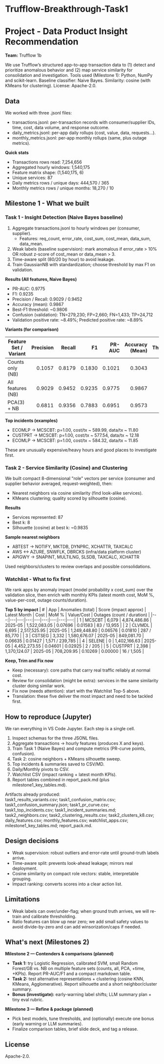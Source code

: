 # Trufflow-Breakthrough-Task1

# Project - Data Product Insight Recommendation
**Team:** Trufflow 1b

We use Trufflow’s structured app-to-app transaction data to (1) detect and prioritize anomalous behavior and (2) map service similarity for consolidation and investigation. Tools used (Milestone 1): Python, NumPy and scikit-learn. Baseline classifier: Naive Bayes. Similarity: cosine (with KMeans for clustering). License: Apache-2.0.


## Data

We worked with three .jsonl files:

- transactions.jsonl: per-transaction records with consumer/supplier IDs, time, cost, data volume, and response outcome.
- daily_metrics.jsonl: per-app daily rollups (cost, value, data, requests...).
- monthly_metrics.jsonl: per-app monthly rollups (same, plus outage metrics).

**Quick stats**
- Transactions rows read: 7,254,656
- Aggregated hourly windows: 1,540,175
- Feature matrix shape: (1,540,175, 6)
- Unique services: 87
- Daily metrics rows / unique days: 444,570 / 365
- Monthly metrics rows / unique months: 18,270 / 10


## Milestone 1 - What we built

### Task 1 - Insight Detection (Naive Bayes baseline)
1) Aggregate transactions.jsonl to hourly windows per (consumer, supplier).
   - Features: req_count, error_rate, cost_sum, cost_mean, data_sum, data_mean.
2) Weak labels (baseline supervision): mark anomalous if error_rate > 10% OR robust z-score of cost_mean or data_mean > 3.
3) Time-aware split (80/20 by hour) to avoid leakage.
4) Train GaussianNB with standardization; choose threshold by max F1 on validation.

**Results (All features, Naive Bayes)**
- PR-AUC: 0.9775
- F1: 0.9235
- Precision / Recall: 0.9029 / 0.9452
- Accuracy (mean): 0.9867
- Best-F1 threshold: ~0.9806
- Confusion (validation): TN=279,230; FP=2,660; FN=1,433; TP=24,712
- Validation positive rate: ~8.49%; Predicted positive rate: ~8.89%

**Variants (for comparison)**

| Feature Set / Variant | Precision | Recall | F1    | PR-AUC | Accuracy (Mean) | Threshold | Valid Size |
|---|---:|---:|---:|---:|---:|---:|---:|
| Counts only (NB) | 0.1057 | 0.8179 | 0.1830 | 0.1021 | 0.3043 | 0.3514 | 308,035 |
| All features (NB) | 0.9029 | 0.9452 | 0.9235 | 0.9775 | 0.9867 | 0.9806 | 308,035 |
| PCA(3) + NB | 0.6811 | 0.9356 | 0.7883 | 0.6951 | 0.9573 | 0.1549 | 308,035 |

**Top incidents (examples)**
- ECOMLP -> MCSCBT: p=1.00, cost/tx ~ 589.99, data/tx ~ 11.80
- CUSTPRT -> MCSCBT: p=1.00, cost/tx ~ 577.54, data/tx ~ 12.18
- ECOMLP -> MCSCBT: p=1.00, cost/tx ~ 584.32, data/tx ~ 11.85

These are unusually expensive/heavy hours and good places to investigate first.


### Task 2 - Service Similarity (Cosine) and Clustering
We built compact 8-dimensional "role" vectors per service (consumer and supplier behavior averaged, request-weighted), then:
- Nearest neighbors via cosine similarity (find look-alike services).
- KMeans clustering; quality scored by silhouette (cosine).

**Results**
- Services represented: 87
- Best k: 8
- Silhouette (cosine) at best k: ~0.9835

**Sample nearest neighbors**
- ABTEST -> NOTIFY, MKTDB, DYNPRC, XCHATTR, TAXCALC
- AWS <-> AZURE, SNWFLK, DBRCKS (infra/data platform cluster)
- APIGWY -> SNAPINT, MULTILNG, SLSDB, TAXCALC, XCHATTR

Used neighbors/clusters to review overlaps and possible consolidations.


### Watchlist - What to fix first
We rank apps by anomaly impact (model probability x cost_sum) over the validation slice, then enrich with monthly KPIs (latest month cost, MoM %, value-per-cost, outage counts/duration).

**Top 5 by impact**
| # | App | Anomalies (total) | Score (impact approx) | Latest Month | Cost | MoM % | Value/Cost | Outages (count / duration) |
|---:|---|---:|---:|---|---:|---:|---:|---:|
| 1 | MCSCBT | 6,079 | 4,874,486.86 | 2025-05 | 1,522,083.05 | 0.07696 | 0.01583 | 83 / 13,955 |
| 2 | CLVMDL | 6,695 | 2,517,525.95 | 2025-05 | 1,249,448.80 | 0.06576 | 0.01810 | 287 / 85,770 |
| 3 | CSTSEG | 3,332 | 1,580,676.07 | 2025-05 | 849,081.70 | 0.06635 | 0.01427 | 1,571 / 239,785 |
| 4 | SELENE | 0 | 1,402,166.63 | 2025-05 | 4,452,273.55 | 0.04601 | 0.02925 | 2 / 205 |
| 5 | CUSTPRT | 2,398 | 1,370,124.07 | 2025-05 | 708,209.95 | 0.10269 | 0.00000 | 16 / 1,505 |

**Keep, Trim and Fix now**
- Keep (necessary): core paths that carry real traffic reliably at normal cost.
- Review for consolidation (might be extra): services in the same similarity cluster doing similar work.
- Fix now (needs attention): start with the Watchlist Top-5 above.
- Translation: these five deliver the most impact and need to be tackled first.


## How to reproduce (Jupyter)

We ran everything in VS Code Jupyter. Each step is a single cell.

1) Inspect schemas for the three JSONL files.  
2) Aggregate transactions -> hourly features (produces X and keys).  
3) Train Task 1 (Naive Bayes) and compute metrics (PR-curve points, confusion).  
4) Task 2: cosine neighbors + KMeans silhouette sweep.  
5) Top incidents & summaries saved to CSV/MD.  
6) Daily/Monthly pivots to CSV.  
7) Watchlist CSV (impact ranking + latest month KPIs).  
8) Report tables combined in report_pack.md (plus milestone1_key_tables.md).

Artifacts already produced:  
task1_results_variants.csv; task1_confusion_matrix.csv; task1_confusion_summary.json; task1_pr_curve.csv; task1_top_incidents.csv; task1_incident_summaries.md; task2_neighbors.csv; task2_clustering_results.csv; task2_clusters_k8.csv; daily_features.csv; monthly_features.csv; watchlist_apps.csv; milestone1_key_tables.md; report_pack.md.


## Design decisions
- Weak supervision: robust outliers and error-rate until ground-truth labels arrive.
- Time-aware split: prevents look-ahead leakage; mirrors real deployment.
- Cosine similarity on compact role vectors: stable, interpretable grouping.
- Impact ranking: converts scores into a clear action list.

## Limitations
- Weak labels can over/under-flag; when ground truth arrives, we will re-train and calibrate thresholding.
- Ratio features can blow up near zero; we add small safety values to avoid divide-by-zero and can add winsorization/caps if needed.

## What's next (Milestones 2)
**Milestone 2 — Contenders & comparisons (planned)**
- **Task 1:** try Logistic Regression, calibrated SVM, small Random Forest/GB vs. NB on multiple feature sets (counts, all, PCA, +time, +KPIs). Report PR-AUC/F1 and a compact markdown table.
- **Task 2:** test alternative representations + clustering (cosine KNN, KMeans, Agglomerative). Report silhouette and a short neighbor/cluster summary.
- **Bonus (investigate):** early-warning label shifts; LLM summary plan + tiny eval rubric.

**Milestone 3 — Refine & package (planned)**
- Pick best models, tune thresholds, and (optionally) execute one bonus (early warning or LLM summaries).  
- Finalize comparison tables, brief slide deck, and tag a release.


## License
Apache-2.0.
